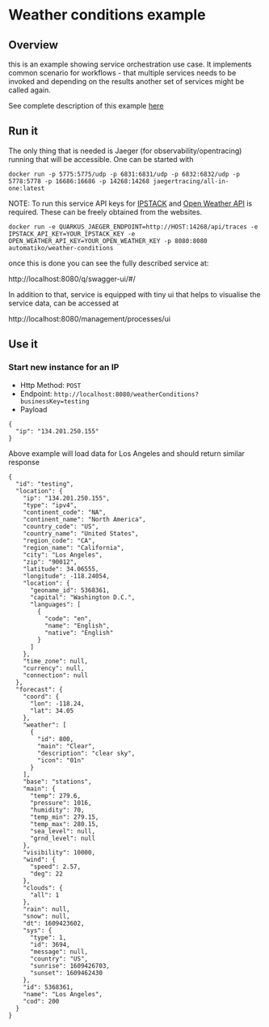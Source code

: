 # Weather conditions example

## Overview 

this is an example showing service orchestration use case. It implements common scenario for workflows -
that multiple services needs to be invoked and depending on the results another set of services might be called again.

See complete description of this example [here](https://automatikio.com/component-main/0.0.0/examples/weather.html)

## Run it

The only thing that is needed is Jaeger (for observability/opentracing) running that will be accessible. One can be 
started with

````
docker run -p 5775:5775/udp -p 6831:6831/udp -p 6832:6832/udp -p 5778:5778 -p 16686:16686 -p 14268:14268 jaegertracing/all-in-one:latest
````

NOTE: To run this service API keys for [IPSTACK](https://ipstack.com/) and [Open Weather API](https://openweathermap.org/) is required. These can be freely obtained from the websites.

`docker run -e QUARKUS_JAEGER_ENDPOINT=http://HOST:14268/api/traces -e IPSTACK_API_KEY=YOUR_IPSTACK_KEY -e OPEN_WEATHER_API_KEY=YOUR_OPEN_WEATHER_KEY -p 8080:8080 automatiko/weather-conditions`

once this is done you can see the fully described service at:

http://localhost:8080/q/swagger-ui/#/

In addition to that, service is equipped with tiny ui that helps to visualise the service data, can be accessed at 

http://localhost:8080/management/processes/ui

## Use it


### Start new instance for an IP

- Http Method: `POST`
- Endpoint: `http://localhost:8080/weatherConditions?businessKey=testing`
- Payload

````
{
  "ip": "134.201.250.155"
}
````

Above example will load data for Los Angeles and should return similar response

````
{
  "id": "testing",
  "location": {
    "ip": "134.201.250.155",
    "type": "ipv4",
    "continent_code": "NA",
    "continent_name": "North America",
    "country_code": "US",
    "country_name": "United States",
    "region_code": "CA",
    "region_name": "California",
    "city": "Los Angeles",
    "zip": "90012",
    "latitude": 34.06555,
    "longitude": -118.24054,
    "location": {
      "geoname_id": 5368361,
      "capital": "Washington D.C.",
      "languages": [
        {
          "code": "en",
          "name": "English",
          "native": "English"
        }
      ]
    },
    "time_zone": null,
    "currency": null,
    "connection": null
  },
  "forecast": {
    "coord": {
      "lon": -118.24,
      "lat": 34.05
    },
    "weather": [
      {
        "id": 800,
        "main": "Clear",
        "description": "clear sky",
        "icon": "01n"
      }
    ],
    "base": "stations",
    "main": {
      "temp": 279.6,
      "pressure": 1016,
      "humidity": 70,
      "temp_min": 279.15,
      "temp_max": 280.15,
      "sea_level": null,
      "grnd_level": null
    },
    "visibility": 10000,
    "wind": {
      "speed": 2.57,
      "deg": 22
    },
    "clouds": {
      "all": 1
    },
    "rain": null,
    "snow": null,
    "dt": 1609423602,
    "sys": {
      "type": 1,
      "id": 3694,
      "message": null,
      "country": "US",
      "sunrise": 1609426703,
      "sunset": 1609462430
    },
    "id": 5368361,
    "name": "Los Angeles",
    "cod": 200
  }
}
````